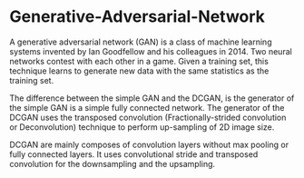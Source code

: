 # Generative-Adversarial-Network
A generative adversarial network (GAN) is a class of machine learning systems invented by Ian Goodfellow and his colleagues in 2014. Two neural networks contest with each other in a game. Given a training set, this technique learns to generate new data with the same statistics as the training set.

The difference between the simple GAN and the DCGAN, is the generator of the simple GAN is a simple fully connected network. The generator of the DCGAN uses the transposed convolution (Fractionally-strided convolution or Deconvolution) technique to perform up-sampling of 2D image size.

DCGAN are mainly composes of convolution layers without max pooling or fully connected layers. It uses convolutional stride and transposed convolution for the downsampling and the upsampling.


